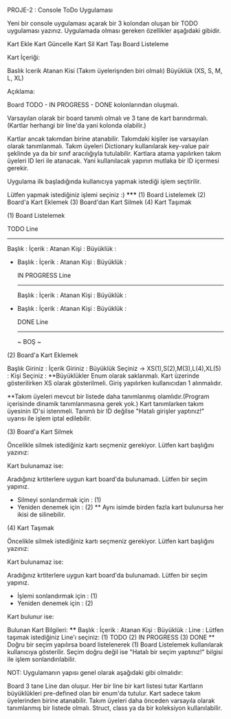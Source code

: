 PROJE-2 : Console ToDo Uygulaması

Yeni bir console uygulaması açarak bir 3 kolondan oluşan bir TODO uygulaması yazınız. Uygulamada olması gereken özellikler aşağıdaki gibidir.

Kart Ekle
Kart Güncelle
Kart Sil
Kart Taşı
Board Listeleme

Kart İçeriği:

Baslık
Icerik
Atanan Kisi (Takım üyelerişnden biri olmalı)
Büyüklük (XS, S, M, L, XL)

Açıklama:

Board TODO - IN PROGRESS - DONE kolonlarından oluşmalı.

Varsayılan olarak bir board tanımlı olmalı ve 3 tane de kart barındırmalı.(Kartlar herhangi bir line'da yani kolonda olabilir.)

Kartlar ancak takımdan birine atanabilir. Takımdaki kişiler ise varsayılan olarak tanımlanmalı. Takım üyeleri Dictionary kullanılarak key-value pair şeklinde ya da bir sınıf aracılığıyla tutulabilir. Kartlara atama yapılırken takım üyeleri ID leri ile atanacak. Yani kullanılacak yapının mutlaka bir ID içermesi gerekir.

Uygulama ilk başladığında kullanıcıya yapmak istediği işlem seçtirilir.

Lütfen yapmak istediğiniz işlemi seçiniz :)
********************\*\*\********************* (1) Board Listelemek (2) Board'a Kart Eklemek (3) Board'dan Kart Silmek (4) Kart Taşımak

(1) Board Listelemek

TODO Line

---

Başlık :
İçerik :
Atanan Kişi :
Büyüklük :

- Başlık :
  İçerik :
  Atanan Kişi :
  Büyüklük :

  IN PROGRESS Line

  ***

  Başlık :
  İçerik :
  Atanan Kişi :
  Büyüklük :

- Başlık :
  İçerik :
  Atanan Kişi :
  Büyüklük :

  DONE Line

  ***

  ~ BOŞ ~

(2) Board'a Kart Eklemek

Başlık Giriniz :
İçerik Giriniz :
Büyüklük Seçiniz -> XS(1),S(2),M(3),L(4),XL(5) :
Kişi Seçiniz :
\*\*Büyüklükler Enum olarak saklanmalı. Kart üzerinde gösterilirken XS olarak gösterilmeli. Giriş yapılırken kullanıcıdan 1 alınmalıdır.

\*\*Takım üyeleri mevcut bir listede daha tanımlanmış olamlıdır.(Program içerisinde dinamik tanımlanmasına gerek yok.) Kart tanımlarken takım üyesinin ID'si istenmeli. Tanımlı bir ID değilse "Hatalı girişler yaptınız!" uyarısı ile işlem iptal edilebilir.

(3) Board'a Kart Silmek

Öncelikle silmek istediğiniz kartı seçmeniz gerekiyor.
Lütfen kart başlığını yazınız:

Kart bulunamaz ise:

Aradığınız krtiterlere uygun kart board'da bulunamadı. Lütfen bir seçim yapınız.

- Silmeyi sonlandırmak için : (1)
- Yeniden denemek için : (2)
  \*\* Aynı isimde birden fazla kart bulunursa her ikisi de silinebilir.

(4) Kart Taşımak

Öncelikle silmek istediğiniz kartı seçmeniz gerekiyor.
Lütfen kart başlığını yazınız:

Kart bulunamaz ise:

Aradığınız krtiterlere uygun kart board'da bulunamadı. Lütfen bir seçim yapınız.

- İşlemi sonlandırmak için : (1)
- Yeniden denemek için : (2)

Kart bulunur ise:

Bulunan Kart Bilgileri:
******************\*\******************* Başlık : İçerik : Atanan Kişi : Büyüklük : Line : Lütfen taşımak istediğiniz Line'ı seçiniz: (1) TODO (2) IN PROGRESS (3) DONE
\*\* Doğru bir seçim yapılırsa board listelenerek (1) Board Listelemek kullanılarak kullanıcıya gösterilir. Seçim doğru değil ise "Hatalı bir seçim yaptınız!" bilgisi ile işlem sonlandırılabilir.

NOT: Uygulamanın yapısı genel olarak aşağıdaki gibi olmalıdır:

Board 3 tane Line dan oluşur.
Her bir line bir kart listesi tutar
Kartların büyüklükleri pre-defined olan bir enum'da tutulur.
Kart sadece takım üyelerinden birine atanabilir.
Takım üyeleri daha önceden varsayıla olarak tanımlanmış bir listede olmalı. Struct, class ya da bir koleksiyon kullanılabilir.
